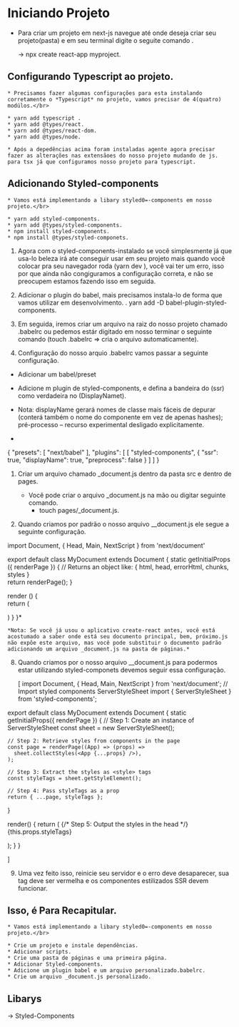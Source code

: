 # Iniciando Projeto</br>

* Para criar um projeto em next-js navegue até onde deseja criar seu projeto(pasta) e em seu terminal digite o seguite comando .</br>
  
  -> npx create react-app myproject.</br>

## Configurando Typescript ao projeto.</br>
    * Precisamos fazer algumas configurações para esta instalando corretamente o *Typescript* no projeto, vamos precisar de 4(quatro) modúlos.</br>

    * yarn add typescript .
    * yarn add @types/react.
    * yarn add @types/react-dom.
    * yarn add @types/node.

    * Após a depedências acima foram instaladas agente agora precisar fazer as alterações nas extensãoes do nosso projeto mudando de js. para tsx já que configuramos nosso projeto para typescript.


## Adicionando Styled-components
    
    * Vamos está implementando a libary styled0=-components em nosso projeto.</br>

    * yarn add styled-components.
    * yarn add @types/styled-components.
    * npm install styled-components.
    * npm install @types/styled-componets.

1. Agora com o styled-components-instalado se você simplesmente já que usa-lo beleza irá ate conseguir usar em seu projeto mais quando você colocar pra seu navegador roda (yarn dev ), você vai ter um erro, isso por que ainda não congiguramos a configuração correta, e não se preocupem estamos fazendo isso em seguida. </br>


2. Adicionar o plugin do babel, mais precisamos instala-lo de forma que vamos utilizar em desenvolvimento.
   . yarn add -D babel-plugin-styled-components. </br>


3. Em seguida, iremos criar um arquivo na raiz do nosso projeto chamado .babelrc ou pedemos estár digitado em nosso terminar o seguinte comando (touch .babelrc => cria o arquivo automaticamente). </br>


4. Configuração do nosso arquio .babelrc vamos passar a seguinte configuração. </br>
   
  * Adicionar um babel/preset
  * Adicione m plugin de styled-components, e defina a bandeira do (ssr) como verdadeira no (DisplayNamet).

  * Nota: displayName gerará nomes de classe mais fáceis de depurar (conterá também o nome do componente em vez de apenas hashes); pré-processo – recurso experimental desligado explicitamente.



   *
   {
  "presets": [
    "next/babel"
  ],
  "plugins": [
    [
      "styled-components",
      {
        "ssr": true,
        "displayName": true,
        "preprocess": false
      }
    ]
  ]
}


1. Criar um arquivo chamado _document.js dentro da pasta src e dentro de pages.
    * Você pode criar o arquivo _document.js na mão ou digitar seguinte comando.
      * touch pages/_document.js.

2. Quando criamos por padrão o nosso arquivo __document.js ele segue a seguinte configuração.

</b>
import Document, { Head, Main, NextScript } from 'next/document'

export default class MyDocument extends Document {
  static getInitialProps ({ renderPage }) {
    // Returns an object like: { html, head, errorHtml, chunks, styles }     
    return renderPage();
  }

  render () {    
    return (
      <html>
        <Head>
          <title>My page</title>
        </Head>
        <body>
          <Main />
          <NextScript />
        </body>
      </html>
    )
  }
}*
</br>

    *Nota: Se você já usou o aplicativo create-react antes, você está acostumado a saber onde está seu documento principal, bem, próximo.js não expõe este arquivo, mas você pode substituir o documento padrão adicionando um arquivo _document.js na pasta de páginas.*
 


8. Quando criamos por  o nosso arquivo __document.js para podermos estar utilizando styled-componets devemos seguir essa configuração.

   [
       import Document, { Head, Main, NextScript } from 'next/document';
// Import styled components ServerStyleSheet
import { ServerStyleSheet } from 'styled-components';

export default class MyDocument extends Document {
  static getInitialProps({ renderPage }) {
    // Step 1: Create an instance of ServerStyleSheet
    const sheet = new ServerStyleSheet();

    // Step 2: Retrieve styles from components in the page
    const page = renderPage((App) => (props) =>
      sheet.collectStyles(<App {...props} />),
    );

    // Step 3: Extract the styles as <style> tags
    const styleTags = sheet.getStyleElement();

    // Step 4: Pass styleTags as a prop
    return { ...page, styleTags };
  }

  render() {
    return (
      <html>
        <Head>
          <title>My page</title>
          {/* Step 5: Output the styles in the head  */}
          {this.props.styleTags}
        </Head>
        <body>
          <Main />
          <NextScript />
        </body>
      </html>
    );
  }
}

   ]
 
9. Uma vez feito isso, reinicie seu servidor e o erro deve desaparecer, sua tag deve ser vermelha e os componentes estilizados SSR devem funcionar.
## Isso, é Para Recapitular.
    
    * Vamos está implementando a libary styled0=-components em nosso projeto.</br>

    * Crie um projeto e instale dependências.
    * Adicionar scripts.
    * Crie uma pasta de páginas e uma primeira página.
    * Adicionar Styled-components.
    * Adicione um plugin babel e um arquivo personalizado.babelrc.
    * Crie um arquivo _document.js personalizado.
## Libarys </br>

-> Styled-Components</br>